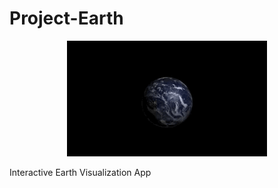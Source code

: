 # Project-Earth
<p align="center">
  <img src="https://github.com/taehyunnkim/project-earth/blob/master/project-preview.gif" alt="preview"/>
</p>

Interactive Earth Visualization App
